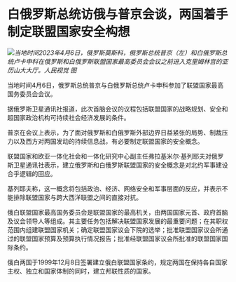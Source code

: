 # 白俄罗斯总统访俄与普京会谈，两国着手制定联盟国家安全构想

![](https://inews.gtimg.com/om_bt/OXeVC2Mn1Cd5RQdIw_l-ROif5G84LnNd0pA48zuKn9L1YAA/1000)_当地时间2023年4月6日，俄罗斯莫斯科，俄罗斯总统普京（左）和白俄罗斯总统卢卡申科在俄罗斯和白俄罗斯联盟国家最高委员会会议之前进入克里姆林宫的亚历山大大厅。人民视觉
图_

当地时间4月6日，俄罗斯总统普京与白俄罗斯总统卢卡申科参加了联盟国家最高国务委员会会议。

据俄罗斯卫星通讯社报道，此次首脑会议的议程包括联盟国家的战略规划、安全和超国家政治机构可持续社会经济发展的条件。

普京在会议上表示，为了面对俄罗斯和白俄罗斯外部边界日益紧张的局势、制裁压力以及西方对两国发动的持续信息战，有必要制定联盟国家的安全概念。

联盟国家和欧亚一体化社会和一体化研究中心副主任弗拉基米尔·基列耶夫对俄罗斯卫星通讯社表示，建立俄罗斯和白俄罗斯联盟国家的安全概念是对北约军事建设合乎逻辑的回应。

基列耶夫称，这一概念将包括政治、经济、网络安全和军事层面的反应，并表示不能排除联盟国家与跨大西洋联盟之间的直接对抗。

俄白联盟国家最高国务委员会是联盟国家的最高机关，由两国国家元首、政府首脑及议会领导人等组成。其主要任务包括解决联盟国家发展的最重要问题；在其职权范围内组建联盟国家机关；确定联盟国家议会下院的选举；批准联盟国家议会所通过的联盟国家预算及预算执行情况报告；批准经联盟国家议会所批准的联盟国家国际条约。

俄白两国于1999年12月8日签署建立俄白联盟国家条约，规定两国在保持各自国家主权、独立和国家体制的同时，建立邦联性质的国家。


